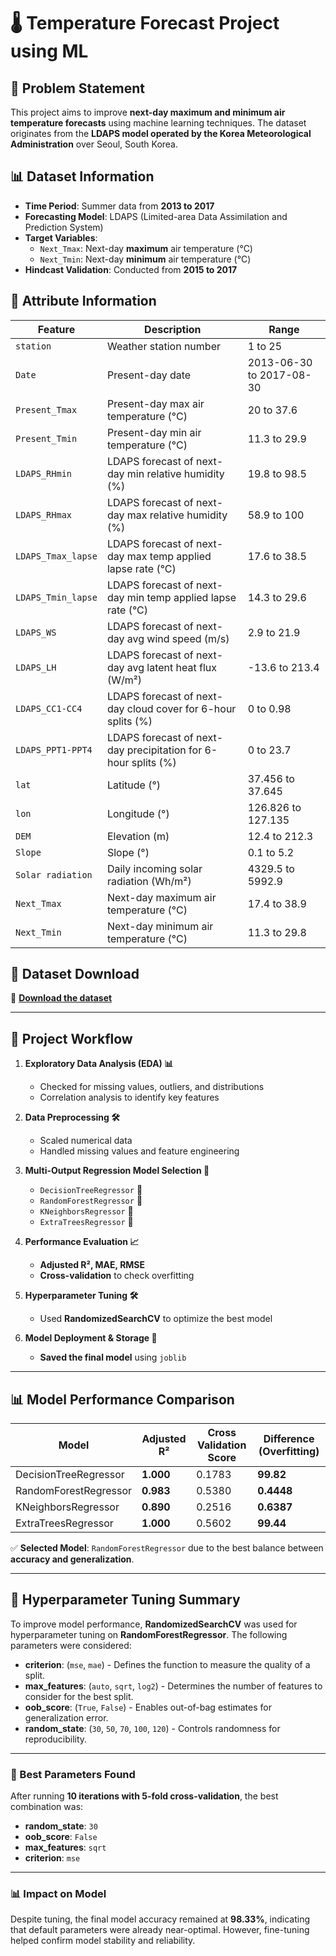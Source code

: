 # 🌡️ Temperature Forecast Project using ML  

## 📌 Problem Statement  
This project aims to improve **next-day maximum and minimum air temperature forecasts** using machine learning techniques. The dataset originates from the **LDAPS model operated by the Korea Meteorological Administration** over Seoul, South Korea.  

## 📊 Dataset Information  
- **Time Period**: Summer data from **2013 to 2017**  
- **Forecasting Model**: LDAPS (Limited-area Data Assimilation and Prediction System)  
- **Target Variables**:  
  - `Next_Tmax`: Next-day **maximum** air temperature (°C)  
  - `Next_Tmin`: Next-day **minimum** air temperature (°C)  
- **Hindcast Validation**: Conducted from **2015 to 2017**  

## 🔢 Attribute Information  
| Feature | Description | Range |
|---------|------------|--------|
| `station` | Weather station number | 1 to 25 |
| `Date` | Present-day date | 2013-06-30 to 2017-08-30 |
| `Present_Tmax` | Present-day max air temperature (°C) | 20 to 37.6 |
| `Present_Tmin` | Present-day min air temperature (°C) | 11.3 to 29.9 |
| `LDAPS_RHmin` | LDAPS forecast of next-day min relative humidity (%) | 19.8 to 98.5 |
| `LDAPS_RHmax` | LDAPS forecast of next-day max relative humidity (%) | 58.9 to 100 |
| `LDAPS_Tmax_lapse` | LDAPS forecast of next-day max temp applied lapse rate (°C) | 17.6 to 38.5 |
| `LDAPS_Tmin_lapse` | LDAPS forecast of next-day min temp applied lapse rate (°C) | 14.3 to 29.6 |
| `LDAPS_WS` | LDAPS forecast of next-day avg wind speed (m/s) | 2.9 to 21.9 |
| `LDAPS_LH` | LDAPS forecast of next-day avg latent heat flux (W/m²) | -13.6 to 213.4 |
| `LDAPS_CC1-CC4` | LDAPS forecast of next-day cloud cover for 6-hour splits (%) | 0 to 0.98 |
| `LDAPS_PPT1-PPT4` | LDAPS forecast of next-day precipitation for 6-hour splits (%) | 0 to 23.7 |
| `lat` | Latitude (°) | 37.456 to 37.645 |
| `lon` | Longitude (°) | 126.826 to 127.135 |
| `DEM` | Elevation (m) | 12.4 to 212.3 |
| `Slope` | Slope (°) | 0.1 to 5.2 |
| `Solar radiation` | Daily incoming solar radiation (Wh/m²) | 4329.5 to 5992.9 |
| `Next_Tmax` | Next-day maximum air temperature (°C) | 17.4 to 38.9 |
| `Next_Tmin` | Next-day minimum air temperature (°C) | 11.3 to 29.8 |

## 📂 Dataset Download  
🔗 **[Download the dataset](https://github.com/dsrscientist/Dataset2/blob/main/temperature.csv)**  

---

## 🚀 Project Workflow  
1. **Exploratory Data Analysis (EDA) 📊**  
   - Checked for missing values, outliers, and distributions  
   - Correlation analysis to identify key features  

2. **Data Preprocessing 🛠️**  
   - Scaled numerical data  
   - Handled missing values and feature engineering  

3. **Multi-Output Regression Model Selection 🤖**  
   - `DecisionTreeRegressor` 🌳  
   - `RandomForestRegressor` 🌲  
   - `KNeighborsRegressor` 🤝  
   - `ExtraTreesRegressor` 🌿  

4. **Performance Evaluation 📈**  
   - **Adjusted R², MAE, RMSE**  
   - **Cross-validation** to check overfitting  

5. **Hyperparameter Tuning 🛠️**  
   - Used **RandomizedSearchCV** to optimize the best model  

6. **Model Deployment & Storage 💾**  
   - **Saved the final model** using `joblib`  

---

## 📊 Model Performance Comparison  
| Model                      | Adjusted R² | Cross Validation Score | Difference (Overfitting) |
|----------------------------|------------|------------------------|---------------------------|
| DecisionTreeRegressor      | **1.000**   | 0.1783                 | **99.82**                 |
| RandomForestRegressor      | **0.983**   | 0.5380                 | **0.4448**                |
| KNeighborsRegressor        | **0.890**   | 0.2516                 | **0.6387**                |
| ExtraTreesRegressor        | **1.000**   | 0.5602                 | **99.44**                 |

✅ **Selected Model**: `RandomForestRegressor` due to the best balance between **accuracy and generalization**.  

---

## 🔧 Hyperparameter Tuning Summary  

To improve model performance, **RandomizedSearchCV** was used for hyperparameter tuning on **RandomForestRegressor**. The following parameters were considered:  

- **criterion**: (`mse`, `mae`) - Defines the function to measure the quality of a split.  
- **max_features**: (`auto`, `sqrt`, `log2`) - Determines the number of features to consider for the best split.  
- **oob_score**: (`True`, `False`) - Enables out-of-bag estimates for generalization error.  
- **random_state**: (`30`, `50`, `70`, `100`, `120`) - Controls randomness for reproducibility.  

---

### 🚀 Best Parameters Found  
After running **10 iterations with 5-fold cross-validation**, the best combination was:  

- **random_state**: `30`  
- **oob_score**: `False`  
- **max_features**: `sqrt`  
- **criterion**: `mse`  

---

### 📊 Impact on Model  
Despite tuning, the final model accuracy remained at **98.33%**, indicating that default parameters were already near-optimal. However, fine-tuning helped confirm model stability and reliability.  

